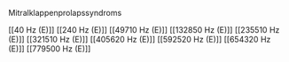 Mitralklappenprolapssyndroms

[[40 Hz (E)]]
[[240 Hz (E)]]
[[49710 Hz (E)]]
[[132850 Hz (E)]]
[[235510 Hz (E)]]
[[321510 Hz (E)]]
[[405620 Hz (E)]]
[[592520 Hz (E)]]
[[654320 Hz (E)]]
[[779500 Hz (E)]]